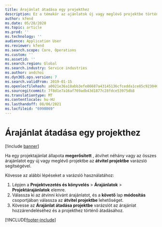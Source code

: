 ```yaml
---
title: Árajánlat átadása egy projekthez
description: Ez a témakör az ajánlatok új vagy meglévő projektbe történő átadásával kapcsolatban tartalmaz tájékoztatást.
author: kfend
ms.date: 05/28/2020
ms.topic: article
ms.prod: ''
ms.technology: ''
audience: Application User
ms.reviewer: kfend
ms.search.scope: Core, Operations
ms.custom: ''
ms.assetid: ''
ms.search.region: Global
ms.search.industry: Service industries
ms.author: andchoi
ms.dyn365.ops.version: 7
ms.search.validFrom: 2019-01-15
ms.openlocfilehash: a0021e36a18abb3efe86687a43145136cfcedda1ce85c92304608bf2e7270598
ms.sourcegitcommit: 7f8d1e7a16af769adb43d1877c28fdce53975db8
ms.translationtype: MT
ms.contentlocale: hu-HU
ms.lasthandoff: 08/06/2021
ms.locfileid: "6998869"
---
```

# <a name="transfer-a-quotation-to-a-project"></a>Árajánlat átadása egy projekthez

[!include [banner](../includes/banner.md)]

Ha egy projektajánlat állapota **megerősített** , átvihet néhány vagy az összes árajánlatot egy új vagy meglévő projektbe az **átvitel projektbe** varázsló segítségével. 

Kövesse az alábbi lépéseket a varázsló használatához:

1. Lépjen a **Projektvezetés és könyvelés** > **Árajánlatok** > **Projektárajánlatok** elemre.
2. Válassza ki az átvinni kívánt árajánlatot, és a **követő** lap **módosítás** csoportjában válassza az **átvitel projektbe** lehetőséget.
3. Kövesse az **Árajánlat átadása projektbe** varázslót az árajánlat hozzárendeléséhez és a projekthez történő átadásához.


[!INCLUDE[footer-include](../includes/footer-banner.md)]